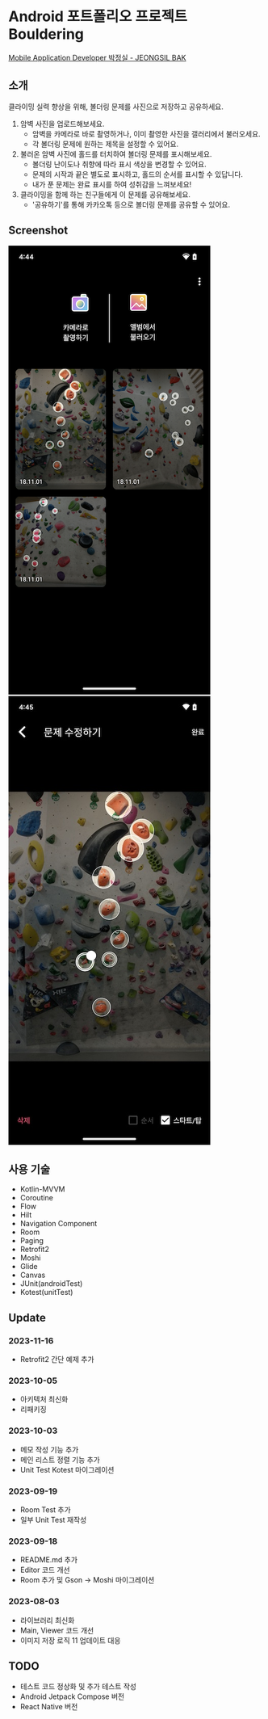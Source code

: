 # Android 포트폴리오 프로젝트 Bouldering
[Mobile Application Developer 박정실 - JEONGSIL BAK](https://crust87.notion.site/JEONGSIL-BAK-83b39be2123d49efb4db7495015e15ce)
## 소개
클라이밍 실력 향상을 위해, 볼더링 문제를 사진으로 저장하고 공유하세요.<br />
1. 암벽 사진을 업로드해보세요.
   - 암벽을 카메라로 바로 촬영하거나, 이미 촬영한 사진을 갤러리에서 불러오세요.
   - 각 볼더링 문제에 원하는 제목을 설정할 수 있어요.
2. 불러온 암벽 사진에 홀드를 터치하여 볼더링 문제를 표시해보세요.
   - 볼더링 난이도나 취향에 따라 표시 색상을 변경할 수 있어요.
   - 문제의 시작과 끝은 별도로 표시하고, 홀드의 순서를 표시할 수 있답니다.
   - 내가 푼 문제는 완료 표시를 하여 성취감을 느껴보세요!
3. 클라이밍을 함께 하는 친구들에게 이 문제를 공유해보세요.
   - '공유하기'를 통해 카카오톡 등으로 볼더링 문제를 공유할 수 있어요.

## Screenshot
![Home Screenshot](readme-img-home.png "Home Screenshot")
![Editor Screenshot](readme-img-editor.png "Editor Screenshot")

## 사용 기술
- Kotlin-MVVM
- Coroutine
- Flow
- Hilt
- Navigation Component
- Room
- Paging
- Retrofit2
- Moshi
- Glide
- Canvas
- JUnit(androidTest)
- Kotest(unitTest)

## Update
### 2023-11-16
- Retrofit2 간단 예제 추가
### 2023-10-05
- 아키텍처 최신화
- 리패키징
### 2023-10-03
- 메모 작성 기능 추가
- 메인 리스트 정렬 기능 추가
- Unit Test Kotest 마이그레이션
### 2023-09-19
- Room Test 추가
- 일부 Unit Test 재작성
### 2023-09-18
- README.md 추가
- Editor 코드 개선
- Room 추가 및 Gson -> Moshi 마이그레이션
### 2023-08-03
- 라이브러리 최신화
- Main, Viewer 코드 개선
- 이미지 저장 로직 11 업데이트 대응
## TODO
- 테스트 코드 정상화 및 추가 테스트 작성
- Android Jetpack Compose 버전
- React Native 버전